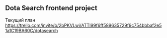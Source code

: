 Dota Search frontend project
-----
Текущий план
https://trello.com/invite/b/2bPKVLwi/ATTI99f6ff589635729f9c754bbbaf2e51a1C19BA60C/dotasearch
